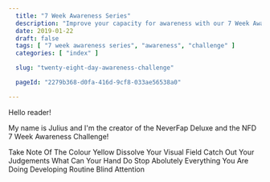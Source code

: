 ```yaml
---
  title: "7 Week Awareness Series"
  description: "Improve your capacity for awareness with our 7 Week Awareness Series."
  date: 2019-01-22
  draft: false
  tags: [ "7 week awareness series", "awareness", "challenge" ]
  categories: [ "index" ]

  slug: "twenty-eight-day-awareness-challenge"

  pageId: "2279b368-d0fa-416d-9cf8-033ae56538a0"

---
```


<!--
Maybe people can still participate in the challenge, without the extra material… hmmm that makes sense, because the content is still free. It’s just not what they’ve paid. -->

Hello reader!

My name is Julius and I'm the creator of the NeverFap Deluxe and the NFD 7 Week Awareness Challenge!

<!-- In addition to this, you also  -->

<!-- TODO Write a summary of each of these exercises. -->

Take Note Of The Colour Yellow
Dissolve Your Visual Field
Catch Out Your Judgements
What Can Your Hand Do
Stop Abolutely Everything You Are Doing
Developing Routine
Blind Attention
